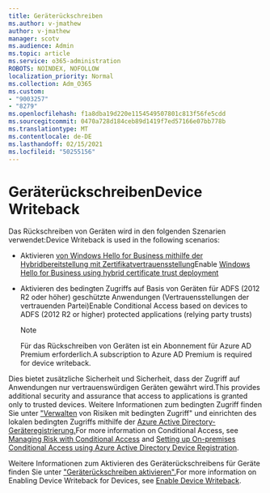 ```yaml
---
title: Geräterückschreiben
ms.author: v-jmathew
author: v-jmathew
manager: scotv
ms.audience: Admin
ms.topic: article
ms.service: o365-administration
ROBOTS: NOINDEX, NOFOLLOW
localization_priority: Normal
ms.collection: Adm_O365
ms.custom:
- "9003257"
- "8279"
ms.openlocfilehash: f1a8dba19d220e1154549507801c813f56fe5cdd
ms.sourcegitcommit: 0470a728d184ceb89d1419f7ed57166e07bb778b
ms.translationtype: MT
ms.contentlocale: de-DE
ms.lasthandoff: 02/15/2021
ms.locfileid: "50255156"
---
```

# <a name="device-writeback"></a><span data-ttu-id="313ec-102">Geräterückschreiben</span><span class="sxs-lookup"><span data-stu-id="313ec-102">Device Writeback</span></span>

<span data-ttu-id="313ec-103">Das Rückschreiben von Geräten wird in den folgenden Szenarien verwendet:</span><span class="sxs-lookup"><span data-stu-id="313ec-103">Device Writeback is used in the following scenarios:</span></span>

- <span data-ttu-id="313ec-104">Aktivieren [von Windows Hello for Business mithilfe der Hybridbereitstellung mit Zertifikatvertrauensstellung](https://docs.microsoft.com/windows/security/identity-protection/hello-for-business/hello-hybrid-cert-trust-prereqs#device-registration)</span><span class="sxs-lookup"><span data-stu-id="313ec-104">Enable [Windows Hello for Business using hybrid certificate trust deployment](https://docs.microsoft.com/windows/security/identity-protection/hello-for-business/hello-hybrid-cert-trust-prereqs#device-registration)</span></span>
- <span data-ttu-id="313ec-105">Aktivieren des bedingten Zugriffs auf Basis von Geräten für ADFS (2012 R2 oder höher) geschützte Anwendungen (Vertrauensstellungen der vertrauenden Partei)</span><span class="sxs-lookup"><span data-stu-id="313ec-105">Enable Conditional Access based on devices to ADFS (2012 R2 or higher) protected applications (relying party trusts)</span></span>

    > [!NOTE]
    > <span data-ttu-id="313ec-106">Für das Rückschreiben von Geräten ist ein Abonnement für Azure AD Premium erforderlich.</span><span class="sxs-lookup"><span data-stu-id="313ec-106">A subscription to Azure AD Premium is required for device writeback.</span></span>

<span data-ttu-id="313ec-107">Dies bietet zusätzliche Sicherheit und Sicherheit, dass der Zugriff auf Anwendungen nur vertrauenswürdigen Geräten gewährt wird.</span><span class="sxs-lookup"><span data-stu-id="313ec-107">This provides additional security and assurance that access to applications is granted only to trusted devices.</span></span> <span data-ttu-id="313ec-108">Weitere Informationen zum bedingten Zugriff finden Sie unter ["Verwalten](https://docs.microsoft.com/azure/active-directory/conditional-access/overview) von Risiken mit bedingten Zugriff" und einrichten des lokalen bedingten Zugriffs mithilfe der [Azure Active Directory-Geräteregistrierung.](https://docs.microsoft.com/azure/active-directory/devices/overview)</span><span class="sxs-lookup"><span data-stu-id="313ec-108">For more information on Conditional Access, see [Managing Risk with Conditional Access](https://docs.microsoft.com/azure/active-directory/conditional-access/overview) and [Setting up On-premises Conditional Access using Azure Active Directory Device Registration](https://docs.microsoft.com/azure/active-directory/devices/overview).</span></span>

<span data-ttu-id="313ec-109">Weitere Informationen zum Aktivieren des Geräterückschreibens für Geräte finden Sie unter ["Geräterückschreiben aktivieren".](https://docs.microsoft.com/azure/active-directory/hybrid/how-to-connect-device-writeback)</span><span class="sxs-lookup"><span data-stu-id="313ec-109">For more information on Enabling Device Writeback for Devices, see [Enable Device Writeback](https://docs.microsoft.com/azure/active-directory/hybrid/how-to-connect-device-writeback).</span></span>
